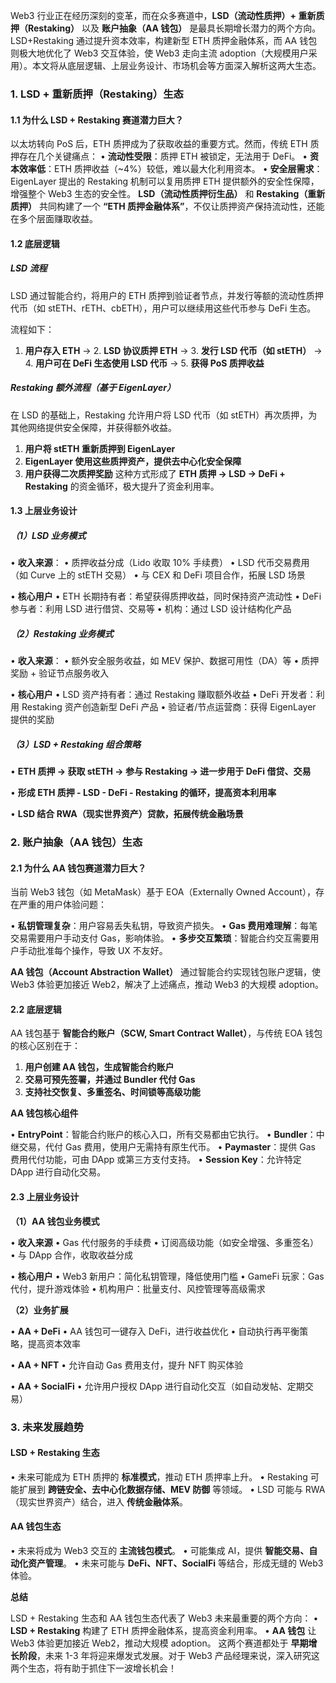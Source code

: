 
Web3 行业正在经历深刻的变革，而在众多赛道中，**LSD（流动性质押）+ 重新质押（Restaking）** 以及 **账户抽象（AA 钱包）** 是最具长期增长潜力的两个方向。LSD+Restaking 通过提升资本效率，构建新型 ETH 质押金融体系，而 AA 钱包则极大地优化了 Web3 交互体验，使 Web3 走向主流 adoption（大规模用户采用）。本文将从底层逻辑、上层业务设计、市场机会等方面深入解析这两大生态。

### **1. LSD + 重新质押（Restaking）生态**

#### **1.1 为什么 LSD + Restaking 赛道潜力巨大？**

以太坊转向 PoS 后，ETH 质押成为了获取收益的重要方式。然而，传统 ETH 质押存在几个关键痛点：
	• **流动性受限**：质押 ETH 被锁定，无法用于 DeFi。
	• **资本效率低**：ETH 质押收益（~4%）较低，难以最大化利用资本。
	• **安全层需求**：EigenLayer 提出的 Restaking 机制可以复用质押 ETH 提供额外的安全性保障，增强整个 Web3 生态的安全性。
**LSD（流动性质押衍生品）** 和 **Restaking（重新质押）** 共同构建了一个 **“ETH 质押金融体系”**，不仅让质押资产保持流动性，还能在多个层面赚取收益。

#### **1.2 底层逻辑**

##### **LSD 流程**
LSD 通过智能合约，将用户的 ETH 质押到验证者节点，并发行等额的流动性质押代币（如 stETH、rETH、cbETH），用户可以继续用这些代币参与 DeFi 生态。

流程如下：

1. **用户存入 ETH** → 2. **LSD 协议质押 ETH** → 3. **发行 LSD 代币（如 stETH）** → 4. **用户可在 DeFi 生态使用 LSD 代币** → 5. **获得 PoS 质押收益**

##### **Restaking 额外流程（基于 EigenLayer）**
在 LSD 的基础上，Restaking 允许用户将 LSD 代币（如 stETH）再次质押，为其他网络提供安全保障，并获得额外收益。
1. **用户将 stETH 重新质押到 EigenLayer**
2. **EigenLayer 使用这些质押资产，提供去中心化安全保障**
3. **用户获得二次质押奖励**
这种方式形成了 **ETH 质押 → LSD → DeFi + Restaking** 的资金循环，极大提升了资金利用率。

#### **1.3 上层业务设计**

##### **（1）LSD 业务模式**

• **收入来源**：
	• 质押收益分成（Lido 收取 10% 手续费）
	• LSD 代币交易费用（如 Curve 上的 stETH 交易）
	• 与 CEX 和 DeFi 项目合作，拓展 LSD 场景

• **核心用户**
	• ETH 长期持有者：希望获得质押收益，同时保持资产流动性
	• DeFi 参与者：利用 LSD 进行借贷、交易等
	• 机构：通过 LSD 设计结构化产品

##### **（2）Restaking 业务模式**

• **收入来源**：
	• 额外安全服务收益，如 MEV 保护、数据可用性（DA）等
	• 质押奖励 + 验证节点服务收入

• **核心用户**
	• LSD 资产持有者：通过 Restaking 赚取额外收益
	• DeFi 开发者：利用 Restaking 资产创造新型 DeFi 产品
	• 验证者/节点运营商：获得 EigenLayer 提供的奖励
##### **（3）LSD + Restaking 组合策略**

• **ETH 质押 → 获取 stETH → 参与 Restaking → 进一步用于 DeFi 借贷、交易**

• **形成 ETH 质押 - LSD - DeFi - Restaking 的循环，提高资本利用率**

• **LSD 结合 RWA（现实世界资产）贷款，拓展传统金融场景**


### **2. 账户抽象（AA 钱包）生态**

#### **2.1 为什么 AA 钱包赛道潜力巨大？**

当前 Web3 钱包（如 MetaMask）基于 EOA（Externally Owned Account），存在严重的用户体验问题：

• **私钥管理复杂**：用户容易丢失私钥，导致资产损失。
• **Gas 费用难理解**：每笔交易需要用户手动支付 Gas，影响体验。
• **多步交互繁琐**：智能合约交互需要用户手动批准每个操作，导致 UX 不友好。

**AA 钱包（Account Abstraction Wallet）** 通过智能合约实现钱包账户逻辑，使 Web3 体验更加接近 Web2，解决了上述痛点，推动 Web3 的大规模 adoption。

#### **2.2 底层逻辑**

AA 钱包基于 **智能合约账户（SCW, Smart Contract Wallet）**，与传统 EOA 钱包的核心区别在于：
1. **用户创建 AA 钱包，生成智能合约账户**
2. **交易可预先签署，并通过 Bundler 代付 Gas**
3. **支持社交恢复、多重签名、时间锁等高级功能**

**AA 钱包核心组件**

• **EntryPoint**：智能合约账户的核心入口，所有交易都由它执行。
• **Bundler**：中继交易，代付 Gas 费用，使用户无需持有原生代币。
• **Paymaster**：提供 Gas 费用代付功能，可由 DApp 或第三方支付支持。
• **Session Key**：允许特定 DApp 进行自动化交易。

#### **2.3 上层业务设计**

**（1）AA 钱包业务模式**

• **收入来源**
	• Gas 代付服务的手续费
	• 订阅高级功能（如安全增强、多重签名）
	• 与 DApp 合作，收取收益分成

• **核心用户**
	• Web3 新用户：简化私钥管理，降低使用门槛
	• GameFi 玩家：Gas 代付，提升游戏体验
	• 机构用户：批量支付、风控管理等高级需求

**（2）业务扩展**

• **AA + DeFi**
	• AA 钱包可一键存入 DeFi，进行收益优化
	• 自动执行再平衡策略，提高资本效率

• **AA + NFT**
	• 允许自动 Gas 费用支付，提升 NFT 购买体验

• **AA + SocialFi**
	• 允许用户授权 DApp 进行自动化交互（如自动发帖、定期交易）

### **3. 未来发展趋势**

#### **LSD + Restaking 生态**
• 未来可能成为 ETH 质押的 **标准模式**，推动 ETH 质押率上升。
• Restaking 可能扩展到 **跨链安全、去中心化数据存储、MEV 防御** 等领域。
• LSD 可能与 RWA（现实世界资产）结合，进入 **传统金融体系**。

#### **AA 钱包生态**
• 未来将成为 Web3 交互的 **主流钱包模式**。
• 可能集成 AI，提供 **智能交易、自动化资产管理**。
• 未来可能与 **DeFi、NFT、SocialFi** 等结合，形成无缝的 Web3 体验。


**总结**

LSD + Restaking 生态和 AA 钱包生态代表了 Web3 未来最重要的两个方向：
	• **LSD + Restaking** 构建了 ETH 质押金融体系，提高资金利用率。
	• **AA 钱包** 让 Web3 体验更加接近 Web2，推动大规模 adoption。
这两个赛道都处于 **早期增长阶段**，未来 1-3 年将迎来爆发式发展。对于 Web3 产品经理来说，深入研究这两个生态，将有助于抓住下一波增长机会！

